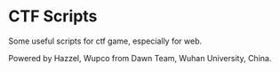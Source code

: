 # CTF Scripts

Some useful scripts for ctf game, especially for web.

Powered by Hazzel, Wupco from Dawn Team, Wuhan University, China.
